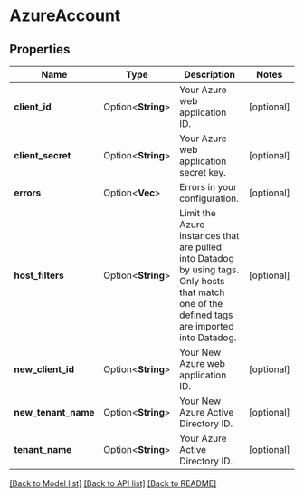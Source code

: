 # AzureAccount

## Properties

Name | Type | Description | Notes
------------ | ------------- | ------------- | -------------
**client_id** | Option<**String**> | Your Azure web application ID. | [optional]
**client_secret** | Option<**String**> | Your Azure web application secret key. | [optional]
**errors** | Option<**Vec<String>**> | Errors in your configuration. | [optional]
**host_filters** | Option<**String**> | Limit the Azure instances that are pulled into Datadog by using tags. Only hosts that match one of the defined tags are imported into Datadog. | [optional]
**new_client_id** | Option<**String**> | Your New Azure web application ID. | [optional]
**new_tenant_name** | Option<**String**> | Your New Azure Active Directory ID. | [optional]
**tenant_name** | Option<**String**> | Your Azure Active Directory ID. | [optional]

[[Back to Model list]](../README.md#documentation-for-models) [[Back to API list]](../README.md#documentation-for-api-endpoints) [[Back to README]](../README.md)


